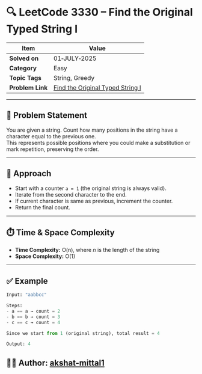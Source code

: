 # 🔍 LeetCode 3330 – Find the Original Typed String I

| Item            | Value                                                                                     |
|-----------------|-------------------------------------------------------------------------------------------|
| **Solved on**   | 01‑JULY‑2025                                                                              |
| **Category**    | Easy                                                                                      |
| **Topic Tags**  | String, Greedy                                                                            |
| **Problem Link**| [Find the Original Typed String I](https://leetcode.com/problems/find-the-original-typed-string-i/) |

---

## 📄 Problem Statement

You are given a string. Count how many positions in the string have a character equal to the previous one.  
This represents possible positions where you could make a substitution or mark repetition, preserving the order.

---

## 🧠 Approach

- Start with a counter `a = 1` (the original string is always valid).
- Iterate from the second character to the end.
- If current character is same as previous, increment the counter.
- Return the final count.

---

## ⏱️ Time & Space Complexity

- **Time Complexity:** O(n), where *n* is the length of the string  
- **Space Complexity:** O(1)

---

## ✅ Example

```python
Input: "aabbcc"

Steps:
- a == a → count = 2
- b == b → count = 3
- c == c → count = 4

Since we start from 1 (original string), total result = 4

Output: 4

```

##  👨‍💻 Author: [akshat-mittal1](https://github.com/akshat-mittal1)
